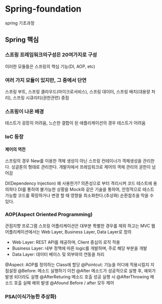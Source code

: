 # Spring-foundation
spring 기초과정


## Spring 핵심

### 스프링 프레임워크의구성은 20여가지로 구성
이러한 모듈들은 스프링의 핵심 기능(DI, AOP, etc)

### 여러 가지 모듈이 있지만, 그 중에서 단연
스프링 부트, 스프링 클라우드(마이크로서비스), 스프링 데이터, 스프링 배치(대용량 처리), 스프링 시큐리티(권한관련) 중점


### 스프링이 나온 배경
테스트가 굉장히 어려움, 느슨한 결합이 된 애플리케이션의 경우 테스트가 어려움

### IoC 등장
#### 제어의 역전
스프링의 경우 New를 이용한 객체 생성이 아닌 스프링 컨테이너가 객체생성을 관리한다.
싱글톤의 형태로 관리한다. 
개발자에서 프레임워크로 제어의 객체 관리의 권한이 넘어감

DI(Dependency Injection)
왜 사용한가?
의존성으로 부터 격리시켜 코드 테스트에 용의하다
DI를 통하여 불가능한 상황을 Mock와 같은 기술을 통하여, 안정적으로 테스트 가능함
코드를 확장하거나 변경 할 때 영향을 최소화한다.(추상화)
순환참조을 막을 수 있다.

### AOP(Aspect Oriented Programming)
관점지향 프로그램
스프링 어플리케이션은 대부분 특별한 경우를 제외 하고는 MVC 웹 어플리케이션에서는
Web Layer, Business Layer, Data Layer로 정의
- Web Layer: REST API를 제공하며, Client 중심의 로직 적용
- Business Layer: 내부 정책에 따른 logic를 개발하며, 주로 해당 부분을 개발
- Data Layer: 데이터 베이스 및 외부와의 연동을 처리

@Aspect: AOP를 정의하는 Class에 할당
@Pointcut: 기능을 어디에 적용시킬지 지점설정
@Before: 메소드 실행하기 이전
@After 메소드가 성공적으로 실행 후, 예외가 발생 되더라도 실행
@AfterReturing 메소드 호출 성공 실행 시
@AfterThrowing 메소드 호출 실패 예외 발생
@Afound Before / after 모두 제어

### PSA(이식가능한 추상화)
